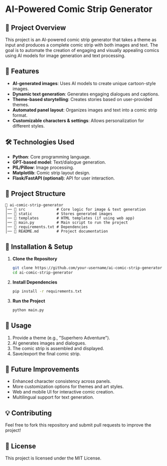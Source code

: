 # AI-Powered Comic Strip Generator

## 📌 Project Overview
This project is an AI-powered comic strip generator that takes a theme as input and produces a complete comic strip with both images and text. The goal is to automate the creation of engaging and visually appealing comics using AI models for image generation and text processing.

## 🚀 Features
- **AI-generated images**: Uses AI models to create unique cartoon-style images.
- **Dynamic text generation**: Generates engaging dialogues and captions.
- **Theme-based storytelling**: Creates stories based on user-provided themes.
- **Automated panel layout**: Organizes images and text into a comic strip format.
- **Customizable characters & settings**: Allows personalization for different styles.

## 🛠️ Technologies Used
- **Python**: Core programming language.
- **GPT-based model**: Text/dialogue generation.
- **PIL/Pillow**: Image processing.
- **Matplotlib**: Comic strip layout design.
- **Flask/FastAPI (optional)**: API for user interaction.

## 📂 Project Structure
```
📁 ai-comic-strip-generator
│── 📁 src              # Core logic for image & text generation
│── 📁 static           # Stores generated images
│── 📁 templates        # HTML templates (if using web app)
│── 📄 main.py          # Main script to run the project
│── 📄 requirements.txt # Dependencies
│── 📄 README.md        # Project documentation
```

## 🔧 Installation & Setup
1. **Clone the Repository**
   ```sh
   git clone https://github.com/your-username/ai-comic-strip-generator.git
   cd ai-comic-strip-generator
   ```
2. **Install Dependencies**
   ```sh
   pip install -r requirements.txt
   ```
3. **Run the Project**
   ```sh
   python main.py
   ```

## 📌 Usage
1. Provide a theme (e.g., "Superhero Adventure").
2. AI generates images and dialogues.
3. The comic strip is assembled and displayed.
4. Save/export the final comic strip.

## 🚀 Future Improvements
- Enhanced character consistency across panels.
- More customization options for themes and art styles.
- Web and mobile UI for interactive comic creation.
- Multilingual support for text generation.

## 💡 Contributing
Feel free to fork this repository and submit pull requests to improve the project!

## 📜 License
This project is licensed under the MIT License.
